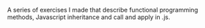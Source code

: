 A series of exercises I made that describe functional programming methods, Javascript inheritance and call and apply in .js.
